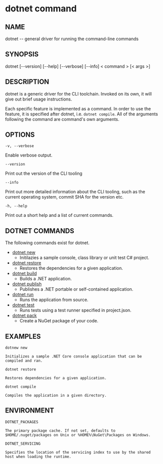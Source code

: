 dotnet command
==============

## NAME

dotnet -- general driver for running the command-line commands

## SYNOPSIS

dotnet [--version] [--help] [--verbose] [--info] < command > [< args >]

## DESCRIPTION
dotnet is a generic driver for the CLI toolchain. Invoked on its own, it will give out brief usage instructions. 

Each specific feature is implemented as a command. In order to use the feature, it is specified after dotnet, i.e. `dotnet compile`. All of the arguments following the command are command's own arguments.  


## OPTIONS
`-v, --verbose`

Enable verbose output.

`--version`

Print out the version of the CLI tooling

`--info`

Print out more detailed information about the CLI tooling, such as the current operating system, commit SHA for the 
version etc. 

`-h, --help`

Print out a short help and a list of current commands. 

## DOTNET COMMANDS

The following commands exist for dotnet.

* [dotnet new](dotnet-new.md)
   * Initilazies a sample console, class library or unit test C# project.
* [dotnet restore](dotnet-restore.md)
  * Restores the dependencies for a given application. 
* [dotnet build](dotnet-build.md)
  * Builds a .NET application.
* [dotnet publish](dotnet-publish.md)
   * Publishes a .NET portable or self-contained application.
* [dotnet run](dotnet-run.md)
   * Runs the application from source.
* [dotnet test](dotnet-test.md)
   * Runs tests using a test runner specified in project.json.
* [dotnet pack](dotnet-pack.md)
   * Create a NuGet package of your code.

## EXAMPLES

`dotnew new`

    Initializes a sample .NET Core console application that can be compiled and ran.

`dotnet restore`

    Restores dependencies for a given application. 

`dotnet compile`

    Compiles the application in a given directory. 

## ENVIRONMENT 

`DOTNET_PACKAGES`

    The primary package cache. If not set, defaults to $HOME/.nuget/packages on Unix or %HOME%\NuGet\Packages on Windows.

`DOTNET_SERVICING`

    Specifies the location of the servicing index to use by the shared host when loading the runtime. 


